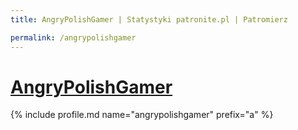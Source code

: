 ```yaml
---
title: AngryPolishGamer | Statystyki patronite.pl | Patromierz

permalink: /angrypolishgamer
---
```


# [AngryPolishGamer](https://patronite.pl/angrypolishgamer)

{% include profile.md name="angrypolishgamer" prefix="a" %}
